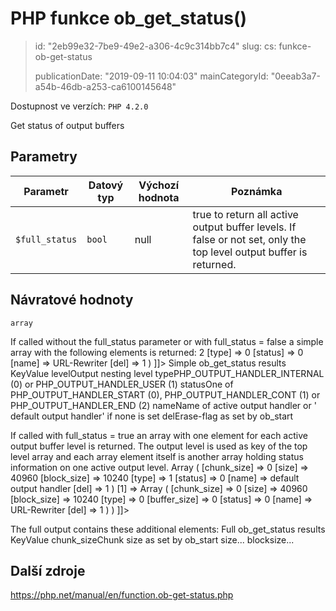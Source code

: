 PHP funkce ob_get_status()
==========================

> id: "2eb99e32-7be9-49e2-a306-4c9c314bb7c4"
> slug:
> 	cs: funkce-ob-get-status
> 
> publicationDate: "2019-09-11 10:04:03"
> mainCategoryId: "0eeab3a7-a54b-46db-a253-ca6100145648"

Dostupnost ve verzích: `PHP 4.2.0`

Get status of output buffers


Parametry
--------------

| Parametr | Datový typ | Výchozí hodnota | Poznámka |
|-----|-----|-----|-----|
| `$full_status` | `bool` | null | true to return all active output buffer levels. If false or not set, only the top level output buffer is returned. |


Návratové hodnoty
----------------

`array`

If called without the full_status parameter
or with full_status = false a simple array
with the following elements is returned:
2
[type] => 0
[status] => 0
[name] => URL-Rewriter
[del] => 1
)
]]>
Simple ob_get_status results
KeyValue
levelOutput nesting level
typePHP_OUTPUT_HANDLER_INTERNAL (0) or PHP_OUTPUT_HANDLER_USER (1)
statusOne of PHP_OUTPUT_HANDLER_START (0), PHP_OUTPUT_HANDLER_CONT (1) or PHP_OUTPUT_HANDLER_END (2)
nameName of active output handler or ' default output handler' if none is set
delErase-flag as set by ob_start
</p>
<p>
If called with full_status = true an array
with one element for each active output buffer level is returned.
The output level is used as key of the top level array and each array
element itself is another array holding status information
on one active output level.
Array
(
[chunk_size] => 0
[size] => 40960
[block_size] => 10240
[type] => 1
[status] => 0
[name] => default output handler
[del] => 1
)
[1] => Array
(
[chunk_size] => 0
[size] => 40960
[block_size] => 10240
[type] => 0
[buffer_size] => 0
[status] => 0
[name] => URL-Rewriter
[del] => 1
)
)
]]>
</p>
<p>
The full output contains these additional elements:
Full ob_get_status results
KeyValue
chunk_sizeChunk size as set by ob_start
size...
blocksize...

Další zdroje
------------

https://php.net/manual/en/function.ob-get-status.php
